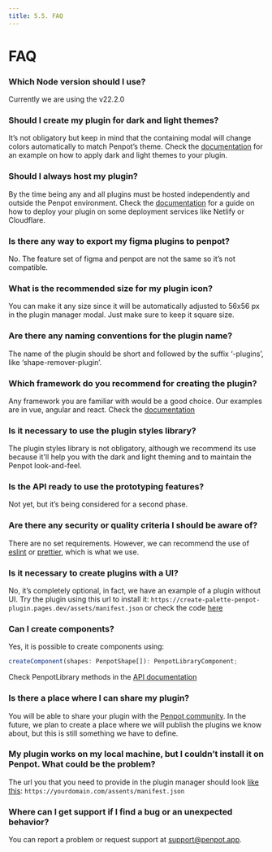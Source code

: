 ```yaml
---
title: 5.5. FAQ
---
```


# FAQ

### Which Node version should I use?

Currently we are using the v22.2.0

### Should I create my plugin for dark and light themes?

It’s not obligatory but keep in mind that the containing modal will change colors automatically to match Penpot’s theme. Check the <a target="_blank" href="/technical-guide/plugins/create-a-plugin/#penpot-theme-(optional)">documentation</a> for an example on how to apply dark and light themes to your plugin.

### Should I always host my plugin?

By the time being any and all plugins must be hosted independently and outside the Penpot environment. Check the <a target="_blank" href="/technical-guide/plugins/deployment/">documentation</a> for a guide on how to deploy your plugin on some deployment services like Netlify or Cloudflare.

### Is there any way to export my figma plugins to penpot?

No. The feature set of figma and penpot are not the same so it’s not compatible.

### What is the recommended size for my plugin icon?

You can make it any size since it will be automatically adjusted to 56x56 px in the plugin manager modal. Just make sure to keep it square size.

### Are there any naming conventions for the plugin name?

The name of the plugin should be short and followed by the suffix ‘-plugins’, like ‘shape-remover-plugin’.

### Which framework do you recommend for creating the plugin?

Any framework you are familiar with would be a good choice. Our examples are in vue, angular and react. Check the <a target="_blank" href="/technical-guide/plugins/create-a-plugin/#step-1.-create-a-project">documentation</a>

### Is it necessary to use the plugin styles library?

The plugin styles library is not obligatory, although we recommend its use because it'll help you with the dark and light theming and to maintain the Penpot look-and-feel.

### Is the API ready to use the prototyping features?

Not yet, but it’s being considered for a second phase.

### Are there any security or quality criteria I should be aware of?

There are no set requirements. However, we can recommend the use of <a target="_blank" href="https://typescript-eslint.io/">eslint</a> or <a target="_blank" href="https://prettier.io/">prettier</a>, which is what we use.

### Is it necessary to create plugins with a UI?

No, it’s completely optional, in fact, we have an example of a plugin without UI. Try the plugin using this url to install it: `https://create-palette-penpot-plugin.pages.dev/assets/manifest.json` or check the code <a target="_blank" href="https://github.com/penpot/penpot-plugins/tree/main/apps/create-palette-plugin">here</a>

### Can I create components?

Yes, it is possible to create components using:

```js
createComponent(shapes: PenpotShape[]): PenpotLibraryComponent;
```

Check PenpotLibrary methods in the <a target="_blank" href="https://penpot-plugins-api-doc.pages.dev/interfaces/PenpotLibrary">API documentation</a>

### Is there a place where I can share my plugin?

You will be able to share your plugin with the <a target="_blank" href="https://community.penpot.app/">Penpot community</a>. In the future, we plan to create a place where we will publish the plugins we know about, but this is still something we have to define.

### My plugin works on my local machine, but I couldn’t install it on Penpot. What could be the problem?

The url you that you need to provide in the plugin manager should look <a target="_blank" href="/technical-guide/plugins/create-a-plugin/#step-6.-configure-the-manifest-file">like this</a>: `https://yourdomain.com/assents/manifest.json`

### Where can I get support if I find a bug or an unexpected behavior?

You can report a problem or request support at <a href="mailto:support@penpot.app">support@penpot.app</a>.
